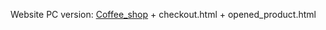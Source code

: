 

Website
PC version: 
[Coffee_shop](https://jowiry.github.io/Coffee_shop/) + checkout.html + opened_product.html
